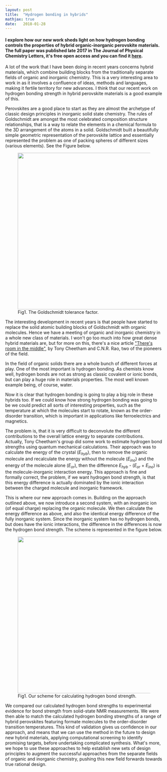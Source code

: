 ```yaml
---
layout: post
title:  "Hydrogen bonding in hybrids"
mathjax: true
date:   2018-01-28
---
```


#### I explore how our new work sheds light on how hydrogen bonding controls the properties of hybrid organic-inorganic perovskite materials. The full paper was published late 2017 in The Journal of Physical Chemistry Letters, it's free open access and you can find it [here](http://pubs.acs.org/doi/abs/10.1021/acs.jpclett.b03106).

A lot of the work that I have been doing in recent years concerns hybrid materials, which combine building blocks from the traditionally separate fields of organic and inorganic chemistry. This is a very interesting area to work in as it involves a confluence of ideas, methods and languages, making it fertile territory for new advances. I think that our recent work on hydrogen bonding strength in hybrid perovskite materials is a good example of this.

Perovskites are a good place to start as they are almost the archetype of classic design principles in inorganic solid state chemistry. The rules of Goldschmidt are amongst the most celebrated composition structure relationships, that is a way to relate the elements in a chemical formula to the 3D arrangement of the atoms in a solid. Goldschmidt built a beautifully simple geometric representation of the perovskite lattice and essentially represented the problem as one of packing spheres of different sizes (various elements). See the Figure below.

<figure>
	<img src="{{ '/assets/images/goldschmidt.png' | prepend: site.baseurl }}" alt="" width="500"> 
	<figcaption>Fig1. The Goldschmidt tolerance factor.</figcaption>
</figure>

The interesting development in recent years is that people have started to replace the solid atomic building blocks of Goldschmidt with organic molecules. Hence we have a meeting of organic and inorganic chemistry in a whole new class of materials. I won't go too much into how great dense hybrid materials are, but for more on this, there's a nice article ["There's room in the middle"](http://science.sciencemag.org/content/318/5847/58), by Tony Cheetham and C.N.R. Rao, two of the pioneers of the field. 

In the field of organic solids there are a whole bunch of different forces at play. One of the most important is hydrogen bonding. As chemists know well, hydrogen bonds are not as strong as classic covalent or ionic bonds, but can play a huge role in materials properties. The most well known example being, of course, water.

Now it is clear that hydrogen bonding is going to play a big role in these hybrids too. If we could know how strong hydrogen bonding was going to be we could predict all sorts of interesting properties, such as the temperature at which the molecules start to rotate, known as the order-disorder transition, which is important in applications like ferroelectrics and magnetics. 

The problem is, that it is very difficult to deconvolute the different contributions to the overall lattice energy to separate contributions. Actually, Tony Cheetham's group did some work to estimate hydrogen bond strengths using quantum mechanical calculations. Their approach was to calculate the energy of the crystal ($E_{hyb}$), then to remove the organic molecule and recalculate the energy without the molecule ($E_{ino}$) and the energy of the molecule alone ($E_{or}$), then the difference $E_{hyb}$ - ($E_{or}$ + $E_{ino}$) is the molecule-inorganic interaction energy. This approach is fine and formally correct, the problem, if we want hydrogen bond strength, is that this energy difference is actually dominated by the ionic interaction between the charged molecule and inorganic framework.

This is where our new approach comes in. Building on the approach outlined above, we now introduce a second system, with an inorganic ion (of equal charge) replacing the organic molecule. We then calculate the energy difference as above, and also the identical energy difference of the fully inorganic system. Since the inorganic system has no hydrogen bonds, but does have the ionic interactions, the difference in the differences is now the hydrogen bond strength. The scheme is represented in the figure below.

<figure>
	<img src="{{ '/assets/images/hbond-scheme.jpeg' | prepend: site.baseurl }}" alt="" width="500"> 
	<figcaption>Fig1. Our scheme for calculating hydrogen bond strength.</figcaption>
</figure>

We compared our calculated hydrogen bond strengths to experimental evidence for bond strength from solid-state NMR measurements. We were then able to match the calculated hydrogen bonding strengths of a range of hybrid perovskites featuring formate molecules to the order-disorder transition temperatures. This kind of validation gives us confidence in our approach, and means that we can use the method in the future to design new hybrid materials, applying computational screening to identify promising targets, before undertaking complicated synthesis. What's more, we hope to use these approaches to help establish new sets of design principles to augment the successful approaches from the separate fields of organic and inorganic chemistry, pushing this new field forwards towards true rational design.



